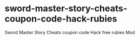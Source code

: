 # sword-master-story-cheats-coupon-code-hack-rubies
Sword Master Story Cheats coupon code Hack free rubies Mod
